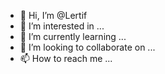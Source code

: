 - 👋 Hi, I’m @Lertif
- 👀 I’m interested in ...
- 🌱 I’m currently learning ...
- 💞️ I’m looking to collaborate on ...
- 📫 How to reach me ...

<!---
Lertif/Lertif is a ✨ special ✨ repository because its `README.md` (this file) appears on your GitHub profile.
You can click the Preview link to take a look at your changes.
--->
